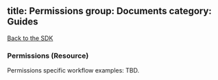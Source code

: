 title: Permissions
group: Documents
category: Guides
---

[Back to the SDK](../index.md)

### Permissions (Resource)

Permissions specific workflow examples: TBD.